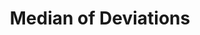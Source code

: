 ---
title: Median of Deviations
latex: \text{MAD}(x_1, ... x_n) = Med(\vert x_1 - Med_n \vert ,...,\vert x_n - Med_n \vert)
---